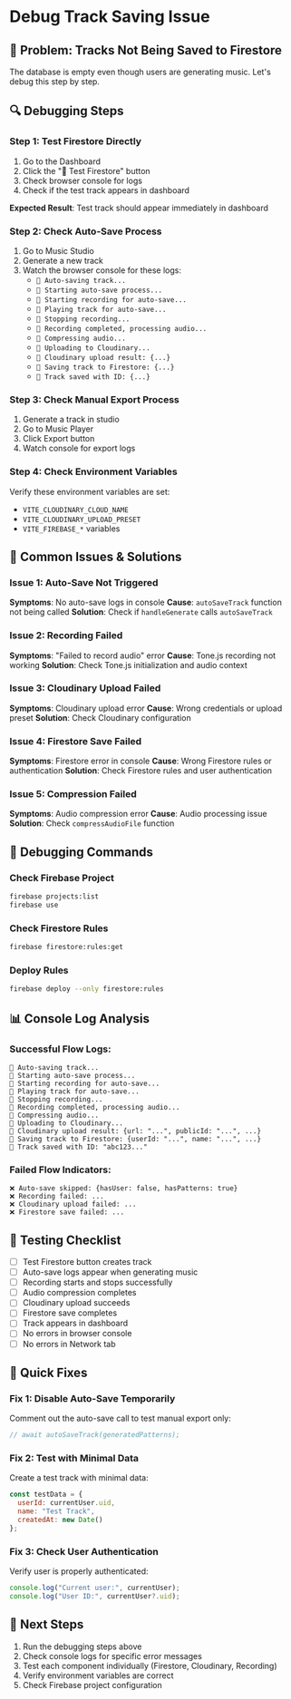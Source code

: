 # Debug Track Saving Issue

## 🚨 Problem: Tracks Not Being Saved to Firestore

The database is empty even though users are generating music. Let's debug this step by step.

## 🔍 Debugging Steps

### Step 1: Test Firestore Directly
1. Go to the Dashboard
2. Click the "🧪 Test Firestore" button
3. Check browser console for logs
4. Check if the test track appears in dashboard

**Expected Result**: Test track should appear immediately in dashboard

### Step 2: Check Auto-Save Process
1. Go to Music Studio
2. Generate a new track
3. Watch the browser console for these logs:
   - `🎵 Auto-saving track...`
   - `🎵 Starting auto-save process...`
   - `🎵 Starting recording for auto-save...`
   - `🎵 Playing track for auto-save...`
   - `🎵 Stopping recording...`
   - `🎵 Recording completed, processing audio...`
   - `🎵 Compressing audio...`
   - `🎵 Uploading to Cloudinary...`
   - `🎵 Cloudinary upload result: {...}`
   - `🎵 Saving track to Firestore: {...}`
   - `🎵 Track saved with ID: {...}`

### Step 3: Check Manual Export Process
1. Generate a track in studio
2. Go to Music Player
3. Click Export button
4. Watch console for export logs

### Step 4: Check Environment Variables
Verify these environment variables are set:
- `VITE_CLOUDINARY_CLOUD_NAME`
- `VITE_CLOUDINARY_UPLOAD_PRESET`
- `VITE_FIREBASE_*` variables

## 🐛 Common Issues & Solutions

### Issue 1: Auto-Save Not Triggered
**Symptoms**: No auto-save logs in console
**Cause**: `autoSaveTrack` function not being called
**Solution**: Check if `handleGenerate` calls `autoSaveTrack`

### Issue 2: Recording Failed
**Symptoms**: "Failed to record audio" error
**Cause**: Tone.js recording not working
**Solution**: Check Tone.js initialization and audio context

### Issue 3: Cloudinary Upload Failed
**Symptoms**: Cloudinary upload error
**Cause**: Wrong credentials or upload preset
**Solution**: Check Cloudinary configuration

### Issue 4: Firestore Save Failed
**Symptoms**: Firestore error in console
**Cause**: Wrong Firestore rules or authentication
**Solution**: Check Firestore rules and user authentication

### Issue 5: Compression Failed
**Symptoms**: Audio compression error
**Cause**: Audio processing issue
**Solution**: Check `compressAudioFile` function

## 🔧 Debugging Commands

### Check Firebase Project
```bash
firebase projects:list
firebase use
```

### Check Firestore Rules
```bash
firebase firestore:rules:get
```

### Deploy Rules
```bash
firebase deploy --only firestore:rules
```

## 📊 Console Log Analysis

### Successful Flow Logs:
```
🎵 Auto-saving track...
🎵 Starting auto-save process...
🎵 Starting recording for auto-save...
🎵 Playing track for auto-save...
🎵 Stopping recording...
🎵 Recording completed, processing audio...
🎵 Compressing audio...
🎵 Uploading to Cloudinary...
🎵 Cloudinary upload result: {url: "...", publicId: "...", ...}
🎵 Saving track to Firestore: {userId: "...", name: "...", ...}
🎵 Track saved with ID: "abc123..."
```

### Failed Flow Indicators:
```
❌ Auto-save skipped: {hasUser: false, hasPatterns: true}
❌ Recording failed: ...
❌ Cloudinary upload failed: ...
❌ Firestore save failed: ...
```

## 🎯 Testing Checklist

- [ ] Test Firestore button creates track
- [ ] Auto-save logs appear when generating music
- [ ] Recording starts and stops successfully
- [ ] Audio compression completes
- [ ] Cloudinary upload succeeds
- [ ] Firestore save completes
- [ ] Track appears in dashboard
- [ ] No errors in browser console
- [ ] No errors in Network tab

## 🚀 Quick Fixes

### Fix 1: Disable Auto-Save Temporarily
Comment out the auto-save call to test manual export only:
```javascript
// await autoSaveTrack(generatedPatterns);
```

### Fix 2: Test with Minimal Data
Create a test track with minimal data:
```javascript
const testData = {
  userId: currentUser.uid,
  name: "Test Track",
  createdAt: new Date()
};
```

### Fix 3: Check User Authentication
Verify user is properly authenticated:
```javascript
console.log("Current user:", currentUser);
console.log("User ID:", currentUser?.uid);
```

## 📝 Next Steps

1. Run the debugging steps above
2. Check console logs for specific error messages
3. Test each component individually (Firestore, Cloudinary, Recording)
4. Verify environment variables are correct
5. Check Firebase project configuration
